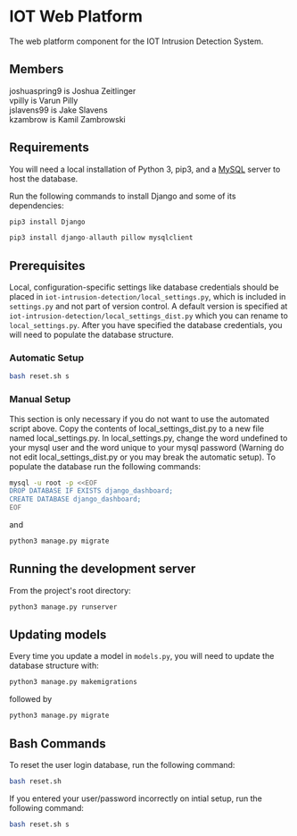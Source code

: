 # IOT Web Platform
The web platform component for the IOT Intrusion Detection System.
## Members
joshuaspring9 is Joshua Zeitlinger  
vpilly is Varun Pilly  
jslavens99 is Jake Slavens  
kzambrow is Kamil Zambrowski
## Requirements
You will need a local installation of Python 3, pip3, and a [MySQL](https://www.digitalocean.com/community/tutorials/how-to-install-mysql-on-ubuntu-18-04) server to host the database.

Run the following commands to install Django and some of its dependencies:
```python
pip3 install Django
```
```python
pip3 install django-allauth pillow mysqlclient
```
## Prerequisites
Local, configuration-specific settings like database credentials should be placed in `iot-intrusion-detection/local_settings.py`, which is included in `settings.py` and not part of version control. A default version is specified at `iot-intrusion-detection/local_settings_dist.py` which you can rename to `local_settings.py`. After you have specified the database credentials, you will need to populate the database structure.

### Automatic Setup ###

```bash
bash reset.sh s
```

### Manual Setup ###

This section is only necessary if you do not want to use the automated script above. Copy the contents of local_settings_dist.py to a new file named local_settings.py. In local_settings.py, change the word undefined to your mysql user and the word unique to your mysql password (Warning do not edit local_settings_dist.py or you may break the automatic setup). To populate the database run the following commands:
    
```bash
mysql -u root -p <<EOF
DROP DATABASE IF EXISTS django_dashboard;
CREATE DATABASE django_dashboard;
EOF
```
and
```python
python3 manage.py migrate
```

## Running the development server
From the project's root directory:
```python
python3 manage.py runserver
```
## Updating models
Every time you update a model in `models.py`, you will need to update the database structure with:
```python
python3 manage.py makemigrations
```
followed by
```python
python3 manage.py migrate
```

## Bash Commands
To reset the user login database, run the following command:
```bash
bash reset.sh
```

If you entered your user/password incorrectly on intial setup, run the following command:
```bash
bash reset.sh s
```
